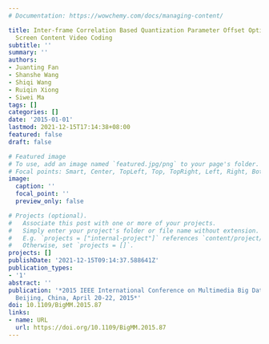 ```yaml
---
# Documentation: https://wowchemy.com/docs/managing-content/

title: Inter-frame Correlation Based Quantization Parameter Offset Optimization for
  Screen Content Video Coding
subtitle: ''
summary: ''
authors:
- Juanting Fan
- Shanshe Wang
- Shiqi Wang
- Ruiqin Xiong
- Siwei Ma
tags: []
categories: []
date: '2015-01-01'
lastmod: 2021-12-15T17:14:38+08:00
featured: false
draft: false

# Featured image
# To use, add an image named `featured.jpg/png` to your page's folder.
# Focal points: Smart, Center, TopLeft, Top, TopRight, Left, Right, BottomLeft, Bottom, BottomRight.
image:
  caption: ''
  focal_point: ''
  preview_only: false

# Projects (optional).
#   Associate this post with one or more of your projects.
#   Simply enter your project's folder or file name without extension.
#   E.g. `projects = ["internal-project"]` references `content/project/deep-learning/index.md`.
#   Otherwise, set `projects = []`.
projects: []
publishDate: '2021-12-15T09:14:37.588641Z'
publication_types:
- '1'
abstract: ''
publication: '*2015 IEEE International Conference on Multimedia Big Data, BigMM 2015,
  Beijing, China, April 20-22, 2015*'
doi: 10.1109/BigMM.2015.87
links:
- name: URL
  url: https://doi.org/10.1109/BigMM.2015.87
---
```

